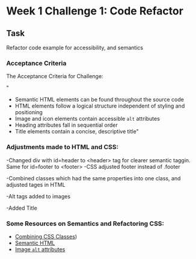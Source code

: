 # Week 1 Challenge 1: Code Refactor

## Task

Refactor code example for accessibility, and semantics

### Acceptance Criteria

The Acceptance Criteria for Challenge:

"
* Semantic HTML elements can be found throughout the source code
* HTML elements follow a logical structure independent of styling and positioning
* Image and icon elements contain accessible `alt` attributes
* Heading attributes fall in sequential order
* Title elements contain a concise, descriptive title"

### Adjustments made to HTML and CSS:
-Changed div with id=header to \<header\> tag for clearer semantic taggin. Same for id=footer to \<footer\> 
-CSS adjusted footer instead of .footer

-Combined classes which had the same properties into one class, and adjusted tages in HTML

-Alt tags added to images

-Added Title

### Some Resources on Semantics and Refactoring CSS:
* [Combining CSS Classes](https://www.youtube.com/watch?v=JxCQ1Jl75Ek))
* [Semantic HTML](https://www.w3schools.com/html/html5_semantic_elements.asp)
* [Image `alt` attributes](https://www.w3schools.com/tags/att_img_alt.asp)


